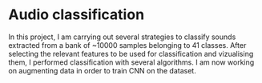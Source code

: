 # Audio classification
In this project, I am carrying out several strategies to classify sounds extracted from a bank of ~10000 samples belonging to 41 classes. After selecting the relevant features to be used for classification and vizualising them, I performed classification with several algorithms. I am now working on augmenting data in order to train CNN on the dataset. 
